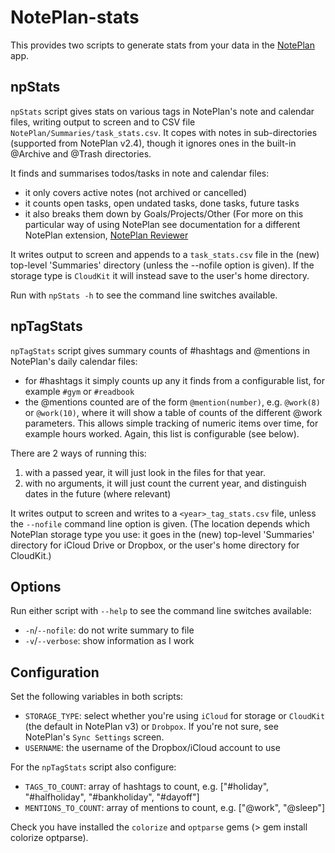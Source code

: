 # NotePlan-stats
This provides two scripts to generate stats from your data in the [NotePlan](https://noteplan.co/) app.

<!-- Yes, I'll keep both around. New users will get CloudKit by default, if someone still has files in iCloud Drive, NotePlan will keep iCloud Drive by default till the user changes it manually. 
Folders inside "Notes" will be uploaded. I didn't try adding folders in "Calendar", but they definitely won't be added in the root folder. Also hidden files won't be synced, such as files starting with a dot. -->

## npStats
`npStats` script gives stats on various tags in NotePlan's note and calendar files, writing output to screen and to CSV file `NotePlan/Summaries/task_stats.csv`.
It copes with notes in sub-directories (supported from NotePlan v2.4), though it ignores ones in the built-in @Archive and @Trash directories.

It finds and summarises todos/tasks in note and calendar files:
- it only covers active notes (not archived or cancelled)
- it counts open tasks, open undated tasks, done tasks, future tasks
- it also breaks them down by Goals/Projects/Other (For more on this particular way of using NotePlan see documentation for a different NotePlan extension, [NotePlan Reviewer]((https://github.com/jgclark/NotePlan-review).)

It writes output to screen and appends to a `task_stats.csv` file in the (new) top-level 'Summaries' directory (unless the --nofile option is given). If the storage type is `CloudKit` it will instead save to the user's home directory.

Run with `npStats -h` to see the command line switches available.

## npTagStats
`npTagStats` script gives summary counts of #hashtags and @mentions in NotePlan's daily calendar files:
- for #hashtags it simply counts up any it finds from a configurable list, for example `#gym` or `#readbook` 
- the @mentions counted are of the form `@mention(number)`, e.g. `@work(8)` or `@work(10)`, where it will show a table of counts of the different @work parameters. This allows simple tracking of numeric items over time, for example hours worked. Again, this list is configurable (see below).

There are 2 ways of running this:

1. with a passed year, it will just look in the files for that year.
2. with no arguments, it will just count the current year, and distinguish dates in the future (where relevant)

It writes output to screen and writes to a `<year>_tag_stats.csv` file, unless the `--nofile` command line option is given. (The location depends which NotePlan storage type you use: it goes in the (new) top-level 'Summaries' directory for iCloud Drive or Dropbox, or the user's home directory for CloudKit.)

## Options
Run either script with `--help` to see the command line switches available:
- `-n`/`--nofile`: do not write summary to file
- `-v`/`--verbose`: show information as I work


## Configuration
Set the following variables in both scripts:
- `STORAGE_TYPE`: select whether you're using `iCloud` for storage or `CloudKit` (the default  in NotePlan v3) or `Drobpox`. If you're not sure, see NotePlan's `Sync Settings` screen.
- `USERNAME`: the username of the Dropbox/iCloud account to use

For the `npTagStats` script also configure:
- `TAGS_TO_COUNT`: array of hashtags to count, e.g. ["#holiday", "#halfholiday", "#bankholiday", "#dayoff"]
- `MENTIONS_TO_COUNT`: array of mentions to count, e.g. ["@work", "@sleep"]

Check you have installed the `colorize` and `optparse` gems (> gem install colorize optparse).
